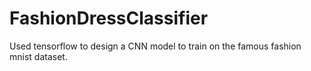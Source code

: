 # FashionDressClassifier
Used tensorflow to design a CNN model to train on the famous fashion mnist dataset.

